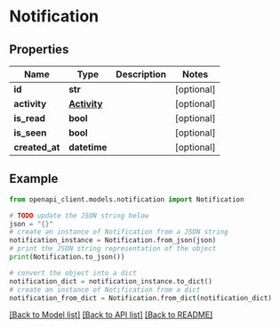# Notification


## Properties

Name | Type | Description | Notes
------------ | ------------- | ------------- | -------------
**id** | **str** |  | [optional] 
**activity** | [**Activity**](Activity.md) |  | [optional] 
**is_read** | **bool** |  | [optional] 
**is_seen** | **bool** |  | [optional] 
**created_at** | **datetime** |  | [optional] 

## Example

```python
from openapi_client.models.notification import Notification

# TODO update the JSON string below
json = "{}"
# create an instance of Notification from a JSON string
notification_instance = Notification.from_json(json)
# print the JSON string representation of the object
print(Notification.to_json())

# convert the object into a dict
notification_dict = notification_instance.to_dict()
# create an instance of Notification from a dict
notification_from_dict = Notification.from_dict(notification_dict)
```
[[Back to Model list]](../README.md#documentation-for-models) [[Back to API list]](../README.md#documentation-for-api-endpoints) [[Back to README]](../README.md)


